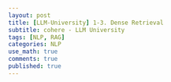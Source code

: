 ```yaml
---
layout: post
title: [LLM-University] 1-3. Dense Retrieval
subtitle: cohere - LLM University
tags: [NLP, RAG]
categories: NLP
use_math: true
comments: true
published: true
---
```


## 